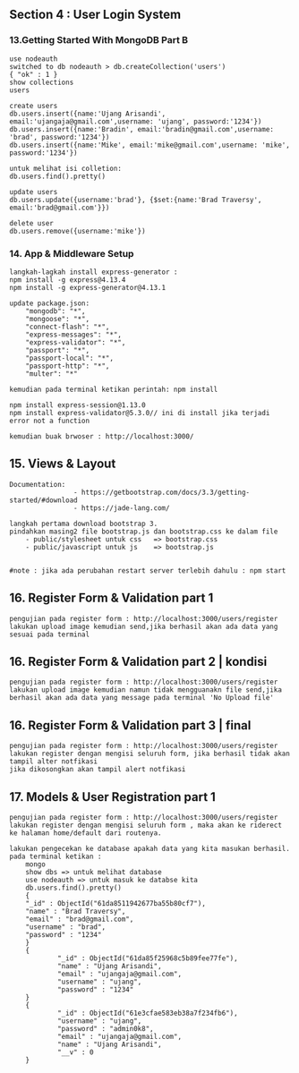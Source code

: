 ## Section 4 : User Login System

### 13.Getting Started With MongoDB Part B

    use nodeauth
    switched to db nodeauth > db.createCollection('users')
    { "ok" : 1 }
    show collections
    users

    create users
    db.users.insert({name:'Ujang Arisandi', email:'ujangaja@gmail.com',username: 'ujang', password:'1234'})
    db.users.insert({name:'Bradin', email:'bradin@gmail.com',username: 'brad', password:'1234'})
    db.users.insert({name:'Mike', email:'mike@gmail.com',username: 'mike', password:'1234'})

    untuk melihat isi colletion:
    db.users.find().pretty()

    update users
    db.users.update({username:'brad'}, {$set:{name:'Brad Traversy', email:'brad@gmail.com'}})

    delete user
    db.users.remove({username:'mike'})

### 14. App & Middleware Setup

    langkah-lagkah install express-generator :
    npm install -g express@4.13.4
    npm install -g express-generator@4.13.1

    update package.json:
        "mongodb": "*",
        "mongoose": "*",
        "connect-flash": "*",
        "express-messages": "*",
        "express-validator": "*",
        "passport": "*",
        "passport-local": "*",
        "passport-http": "*",
        "multer": "*"

    kemudian pada terminal ketikan perintah: npm install

    npm install express-session@1.13.0
    npm install express-validator@5.3.0// ini di install jika terjadi error not a function

    kemudian buak brwoser : http://localhost:3000/

## 15. Views & Layout

    Documentation:
                    - https://getbootstrap.com/docs/3.3/getting-started/#download
                    - https://jade-lang.com/

    langkah pertama download bootstrap 3.
    pindahkan masing2 file bootstrap.js dan bootstrap.css ke dalam file
        - public/stylesheet untuk css   => bootstrap.css
        - public/javascript untuk js    => bootstrap.js


    #note : jika ada perubahan restart server terlebih dahulu : npm start

## 16. Register Form & Validation part 1

    pengujian pada register form : http://localhost:3000/users/register
    lakukan upload image kemudian send,jika berhasil akan ada data yang sesuai pada terminal

## 16. Register Form & Validation part 2 | kondisi

    pengujian pada register form : http://localhost:3000/users/register
    lakukan upload image kemudian namun tidak mengguanakn file send,jika berhasil akan ada data yang message pada terminal 'No Upload file'

## 16. Register Form & Validation part 3 | final

    pengujian pada register form : http://localhost:3000/users/register
    lakukan register dengan mengisi seluruh form, jika berhasil tidak akan tampil alter notfikasi
    jika dikosongkan akan tampil alert notfikasi

## 17. Models & User Registration part 1

    pengujian pada register form : http://localhost:3000/users/register
    lakukan register dengan mengisi seluruh form , maka akan ke riderect ke halaman home/default dari routenya.

    lakukan pengecekan ke database apakah data yang kita masukan berhasil.
    pada terminal ketikan :
        mongo
        show dbs => untuk melihat database
        use nodeauth => untuk masuk ke databse kita
        db.users.find().pretty()
        {
        "_id" : ObjectId("61da8511942677ba55b80cf7"),
        "name" : "Brad Traversy",
        "email" : "brad@gmail.com",
        "username" : "brad",
        "password" : "1234"
        }
        {
                "_id" : ObjectId("61da85f25968c5b89fee77fe"),
                "name" : "Ujang Arisandi",
                "email" : "ujangaja@gmail.com",
                "username" : "ujang",
                "password" : "1234"
        }
        {
                "_id" : ObjectId("61e3cfae583eb38a7f234fb6"),
                "username" : "ujang",
                "password" : "admin0k8",
                "email" : "ujangaja@gmail.com",
                "name" : "Ujang Arisandi",
                "__v" : 0
        }
